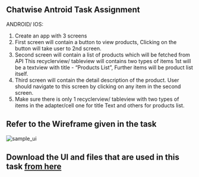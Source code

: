 ## Chatwise Antroid Task Assignment

ANDROID/ IOS:
1) Create an app with 3 screens 
2) First screen will contain a button to view products, Clicking on the button will take user to 2nd screen. 
3) Second screen will contain a list of products which will be fetched from API This recyclerview/ tableview will contains two types of items 1st will be a textview with title - “Products List”,
   Further items will be product list itself.
4) Third screen will contain the detail description of the product. User should navigate to this screen by clicking on any item in the second screen.
5) Make sure there is only 1 recyclerview/ tableview with two types of items in the adapter/cell one for title Text and others for products list. 

## Refer to the Wireframe given in the task
![sample_ui](https://github.com/user-attachments/assets/8df5efbc-0739-4fd7-ba1a-4f0cea4ca431)

## Download the UI and files that are used in this task [from here](https://drive.google.com/drive/folders/1aGS8Pa6D1tZ3p530wujpPtO6IYDv4By0?usp=drive_link)
   
   
